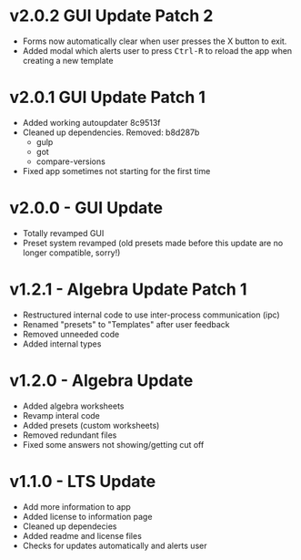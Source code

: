 <!-- @format -->

# v2.0.2 GUI Update Patch 2
- Forms now automatically clear when user presses the X button to exit.
- Added modal which alerts user to press <kbd>Ctrl-R</kbd> to reload the app when creating a new template

# v2.0.1 GUI Update Patch 1
- Added working autoupdater 8c9513f
- Cleaned up dependencies. Removed: b8d287b
  - gulp
  - got
  - compare-versions
- Fixed app sometimes not starting for the first time

# v2.0.0 - GUI Update
- Totally revamped GUI
- Preset system revamped (old presets made before this update are no longer compatible, sorry!)

# v1.2.1 - Algebra Update Patch 1

- Restructured internal code to use inter-process communication (ipc)
- Renamed "presets" to "Templates" after user feedback
- Removed unneeded code
- Added internal types

# v1.2.0 - Algebra Update

- Added algebra worksheets
- Revamp interal code
- Added presets (custom worksheets)
- Removed redundant files
- Fixed some answers not showing/getting cut off

# v1.1.0 - LTS Update

- Add more information to app
- Added license to information page
- Cleaned up dependecies
- Added readme and license files
- Checks for updates automatically and alerts user
